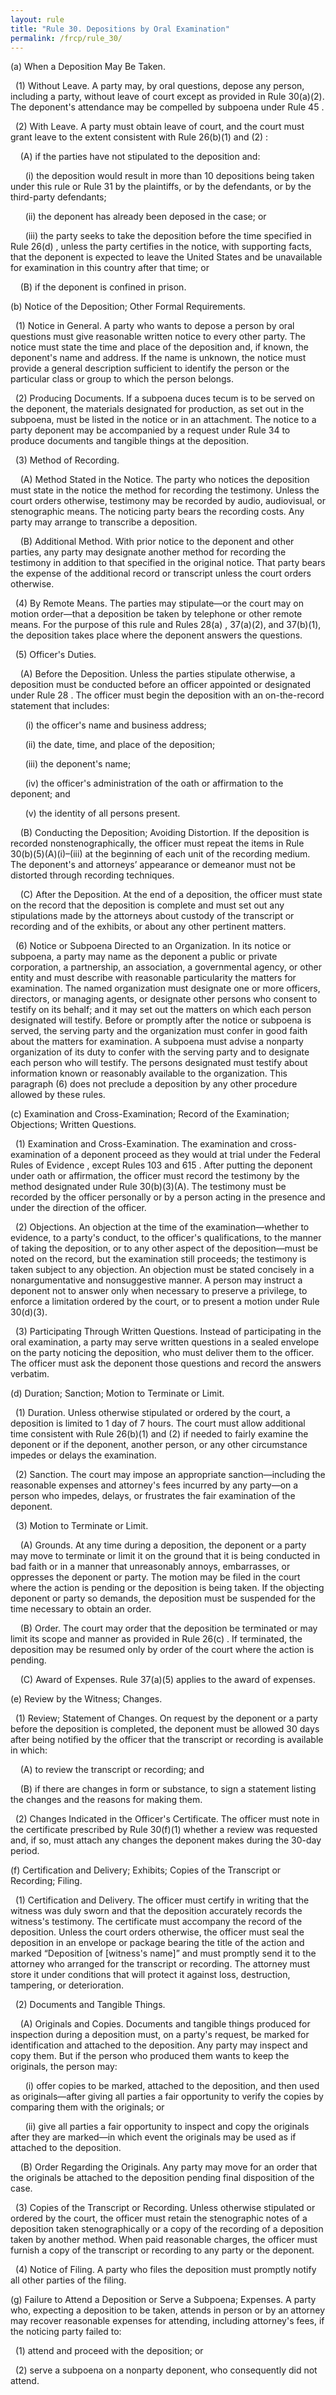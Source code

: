 ```yaml
---
layout: rule
title: "Rule 30. Depositions by Oral Examination"
permalink: /frcp/rule_30/
---
```


(a) When a Deposition May Be Taken.


&nbsp;&nbsp;(1) Without Leave. A party may, by oral questions, depose any person, including a party, without leave of court except as provided in Rule 30(a)(2). The deponent's attendance may be compelled by subpoena under Rule 45 .


&nbsp;&nbsp;(2) With Leave. A party must obtain leave of court, and the court must grant leave to the extent consistent with Rule 26(b)(1) and (2) :


&nbsp;&nbsp;&nbsp;&nbsp;(A) if the parties have not stipulated to the deposition and:


&nbsp;&nbsp;&nbsp;&nbsp;&nbsp;&nbsp;(i) the deposition would result in more than 10 depositions being taken under this rule or Rule 31 by the plaintiffs, or by the defendants, or by the third-party defendants;


&nbsp;&nbsp;&nbsp;&nbsp;&nbsp;&nbsp;(ii) the deponent has already been deposed in the case; or


&nbsp;&nbsp;&nbsp;&nbsp;&nbsp;&nbsp;(iii) the party seeks to take the deposition before the time specified in Rule 26(d) , unless the party certifies in the notice, with supporting facts, that the deponent is expected to leave the United States and be unavailable for examination in this country after that time; or


&nbsp;&nbsp;&nbsp;&nbsp;(B) if the deponent is confined in prison.


(b) Notice of the Deposition; Other Formal Requirements.


&nbsp;&nbsp;(1) Notice in General. A party who wants to depose a person by oral questions must give reasonable written notice to every other party. The notice must state the time and place of the deposition and, if known, the deponent's name and address. If the name is unknown, the notice must provide a general description sufficient to identify the person or the particular class or group to which the person belongs.


&nbsp;&nbsp;(2) Producing Documents. If a subpoena duces tecum is to be served on the deponent, the materials designated for production, as set out in the subpoena, must be listed in the notice or in an attachment. The notice to a party deponent may be accompanied by a request under Rule 34 to produce documents and tangible things at the deposition.


&nbsp;&nbsp;(3) Method of Recording.


&nbsp;&nbsp;&nbsp;&nbsp;(A) Method Stated in the Notice. The party who notices the deposition must state in the notice the method for recording the testimony. Unless the court orders otherwise, testimony may be recorded by audio, audiovisual, or stenographic means. The noticing party bears the recording costs. Any party may arrange to transcribe a deposition.


&nbsp;&nbsp;&nbsp;&nbsp;(B) Additional Method. With prior notice to the deponent and other parties, any party may designate another method for recording the testimony in addition to that specified in the original notice. That party bears the expense of the additional record or transcript unless the court orders otherwise.


&nbsp;&nbsp;(4) By Remote Means. The parties may stipulate—or the court may on motion order—that a deposition be taken by telephone or other remote means. For the purpose of this rule and Rules 28(a) , 37(a)(2), and 37(b)(1), the deposition takes place where the deponent answers the questions.


&nbsp;&nbsp;(5) Officer's Duties.


&nbsp;&nbsp;&nbsp;&nbsp;(A) Before the Deposition. Unless the parties stipulate otherwise, a deposition must be conducted before an officer appointed or designated under Rule 28 . The officer must begin the deposition with an on-the-record statement that includes:


&nbsp;&nbsp;&nbsp;&nbsp;&nbsp;&nbsp;(i) the officer's name and business address;


&nbsp;&nbsp;&nbsp;&nbsp;&nbsp;&nbsp;(ii) the date, time, and place of the deposition;


&nbsp;&nbsp;&nbsp;&nbsp;&nbsp;&nbsp;(iii) the deponent's name;


&nbsp;&nbsp;&nbsp;&nbsp;&nbsp;&nbsp;(iv) the officer's administration of the oath or affirmation to the deponent; and


&nbsp;&nbsp;&nbsp;&nbsp;&nbsp;&nbsp;(v) the identity of all persons present.


&nbsp;&nbsp;&nbsp;&nbsp;(B) Conducting the Deposition; Avoiding Distortion. If the deposition is recorded nonstenographically, the officer must repeat the items in Rule 30(b)(5)(A)(i)–(iii) at the beginning of each unit of the recording medium. The deponent's and attorneys’ appearance or demeanor must not be distorted through recording techniques.


&nbsp;&nbsp;&nbsp;&nbsp;(C) After the Deposition. At the end of a deposition, the officer must state on the record that the deposition is complete and must set out any stipulations made by the attorneys about custody of the transcript or recording and of the exhibits, or about any other pertinent matters.


&nbsp;&nbsp;(6) Notice or Subpoena Directed to an Organization. In its notice or subpoena, a party may name as the deponent a public or private corporation, a partnership, an association, a governmental agency, or other entity and must describe with reasonable particularity the matters for examination. The named organization must designate one or more officers, directors, or managing agents, or designate other persons who consent to testify on its behalf; and it may set out the matters on which each person designated will testify. Before or promptly after the notice or subpoena is served, the serving party and the organization must confer in good faith about the matters for examination. A subpoena must advise a nonparty organization of its duty to confer with the serving party and to designate each person who will testify. The persons designated must testify about information known or reasonably available to the organization. This paragraph (6) does not preclude a deposition by any other procedure allowed by these rules.


(c) Examination and Cross-Examination; Record of the Examination; Objections; Written Questions.


&nbsp;&nbsp;(1) Examination and Cross-Examination. The examination and cross-examination of a deponent proceed as they would at trial under the Federal Rules of Evidence , except Rules 103 and 615 . After putting the deponent under oath or affirmation, the officer must record the testimony by the method designated under Rule 30(b)(3)(A). The testimony must be recorded by the officer personally or by a person acting in the presence and under the direction of the officer.


&nbsp;&nbsp;(2) Objections. An objection at the time of the examination—whether to evidence, to a party's conduct, to the officer's qualifications, to the manner of taking the deposition, or to any other aspect of the deposition—must be noted on the record, but the examination still proceeds; the testimony is taken subject to any objection. An objection must be stated concisely in a nonargumentative and nonsuggestive manner. A person may instruct a deponent not to answer only when necessary to preserve a privilege, to enforce a limitation ordered by the court, or to present a motion under Rule 30(d)(3).


&nbsp;&nbsp;(3) Participating Through Written Questions. Instead of participating in the oral examination, a party may serve written questions in a sealed envelope on the party noticing the deposition, who must deliver them to the officer. The officer must ask the deponent those questions and record the answers verbatim.


(d) Duration; Sanction; Motion to Terminate or Limit.


&nbsp;&nbsp;(1) Duration. Unless otherwise stipulated or ordered by the court, a deposition is limited to 1 day of 7 hours. The court must allow additional time consistent with Rule 26(b)(1) and (2) if needed to fairly examine the deponent or if the deponent, another person, or any other circumstance impedes or delays the examination.


&nbsp;&nbsp;(2) Sanction. The court may impose an appropriate sanction—including the reasonable expenses and attorney's fees incurred by any party—on a person who impedes, delays, or frustrates the fair examination of the deponent.


&nbsp;&nbsp;(3) Motion to Terminate or Limit.


&nbsp;&nbsp;&nbsp;&nbsp;(A) Grounds. At any time during a deposition, the deponent or a party may move to terminate or limit it on the ground that it is being conducted in bad faith or in a manner that unreasonably annoys, embarrasses, or oppresses the deponent or party. The motion may be filed in the court where the action is pending or the deposition is being taken. If the objecting deponent or party so demands, the deposition must be suspended for the time necessary to obtain an order.


&nbsp;&nbsp;&nbsp;&nbsp;(B) Order. The court may order that the deposition be terminated or may limit its scope and manner as provided in Rule 26(c) . If terminated, the deposition may be resumed only by order of the court where the action is pending.


&nbsp;&nbsp;&nbsp;&nbsp;(C) Award of Expenses. Rule 37(a)(5) applies to the award of expenses.


(e) Review by the Witness; Changes.


&nbsp;&nbsp;(1) Review; Statement of Changes. On request by the deponent or a party before the deposition is completed, the deponent must be allowed 30 days after being notified by the officer that the transcript or recording is available in which:


&nbsp;&nbsp;&nbsp;&nbsp;(A) to review the transcript or recording; and


&nbsp;&nbsp;&nbsp;&nbsp;(B) if there are changes in form or substance, to sign a statement listing the changes and the reasons for making them.


&nbsp;&nbsp;(2) Changes Indicated in the Officer's Certificate. The officer must note in the certificate prescribed by Rule 30(f)(1) whether a review was requested and, if so, must attach any changes the deponent makes during the 30-day period.


(f) Certification and Delivery; Exhibits; Copies of the Transcript or Recording; Filing.


&nbsp;&nbsp;(1) Certification and Delivery. The officer must certify in writing that the witness was duly sworn and that the deposition accurately records the witness's testimony. The certificate must accompany the record of the deposition. Unless the court orders otherwise, the officer must seal the deposition in an envelope or package bearing the title of the action and marked “Deposition of [witness's name]” and must promptly send it to the attorney who arranged for the transcript or recording. The attorney must store it under conditions that will protect it against loss, destruction, tampering, or deterioration.


&nbsp;&nbsp;(2) Documents and Tangible Things.


&nbsp;&nbsp;&nbsp;&nbsp;(A) Originals and Copies. Documents and tangible things produced for inspection during a deposition must, on a party's request, be marked for identification and attached to the deposition. Any party may inspect and copy them. But if the person who produced them wants to keep the originals, the person may:


&nbsp;&nbsp;&nbsp;&nbsp;&nbsp;&nbsp;(i) offer copies to be marked, attached to the deposition, and then used as originals—after giving all parties a fair opportunity to verify the copies by comparing them with the originals; or


&nbsp;&nbsp;&nbsp;&nbsp;&nbsp;&nbsp;(ii) give all parties a fair opportunity to inspect and copy the originals after they are marked—in which event the originals may be used as if attached to the deposition.


&nbsp;&nbsp;&nbsp;&nbsp;(B) Order Regarding the Originals. Any party may move for an order that the originals be attached to the deposition pending final disposition of the case.


&nbsp;&nbsp;(3) Copies of the Transcript or Recording. Unless otherwise stipulated or ordered by the court, the officer must retain the stenographic notes of a deposition taken stenographically or a copy of the recording of a deposition taken by another method. When paid reasonable charges, the officer must furnish a copy of the transcript or recording to any party or the deponent.


&nbsp;&nbsp;(4) Notice of Filing. A party who files the deposition must promptly notify all other parties of the filing.


(g) Failure to Attend a Deposition or Serve a Subpoena; Expenses. A party who, expecting a deposition to be taken, attends in person or by an attorney may recover reasonable expenses for attending, including attorney's fees, if the noticing party failed to:


&nbsp;&nbsp;(1) attend and proceed with the deposition; or


&nbsp;&nbsp;(2) serve a subpoena on a nonparty deponent, who consequently did not attend.